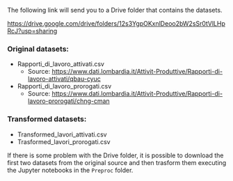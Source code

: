 The following link will send you to a Drive folder that contains the datasets.

https://drive.google.com/drive/folders/12s3YgpOKxnlDeoo2bW2sSr0tVlLHpRcJ?usp=sharing

### Original datasets:
- Rapporti_di_lavoro_attivati.csv
   - Source: https://www.dati.lombardia.it/Attivit-Produttive/Rapporti-di-lavoro-attivati/qbau-cyuc
- Rapporti_di_lavoro_prorogati.csv
   - Source: https://www.dati.lombardia.it/Attivit-Produttive/Rapporti-di-lavoro-prorogati/chng-cman

### Transformed datasets:
- Transformed_lavori_attivati.csv
- Trasformed_lavori_prorogati.csv

If there is some problem with the Drive folder, it is possible to download the first two datasets from the original source and then trasform them executing the Jupyter notebooks in the `Preproc` folder. 
